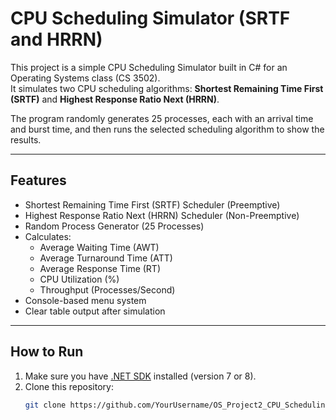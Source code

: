 # CPU Scheduling Simulator (SRTF and HRRN)

This project is a simple CPU Scheduling Simulator built in C# for an Operating Systems class (CS 3502).  
It simulates two CPU scheduling algorithms: **Shortest Remaining Time First (SRTF)** and **Highest Response Ratio Next (HRRN)**.

The program randomly generates 25 processes, each with an arrival time and burst time, and then runs the selected scheduling algorithm to show the results.

---

## Features
- Shortest Remaining Time First (SRTF) Scheduler (Preemptive)
- Highest Response Ratio Next (HRRN) Scheduler (Non-Preemptive)
- Random Process Generator (25 Processes)
- Calculates:
  - Average Waiting Time (AWT)
  - Average Turnaround Time (ATT)
  - Average Response Time (RT)
  - CPU Utilization (%)
  - Throughput (Processes/Second)
- Console-based menu system
- Clear table output after simulation

---

## How to Run

1. Make sure you have [.NET SDK](https://dotnet.microsoft.com/en-us/download) installed (version 7 or 8).
2. Clone this repository:
   ```bash
   git clone https://github.com/YourUsername/OS_Project2_CPU_Scheduling.git
